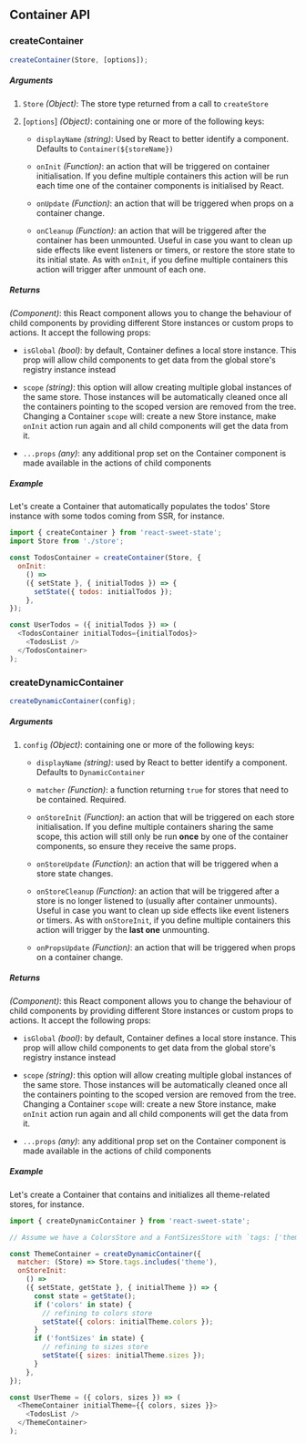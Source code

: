 ## Container API

### createContainer

```js
createContainer(Store, [options]);
```

##### Arguments

1. `Store` _(Object)_: The store type returned from a call to `createStore`

2. [`options`] _(Object)_: containing one or more of the following keys:

   - `displayName` _(string)_: Used by React to better identify a component. Defaults to `Container(${storeName})`

   - `onInit` _(Function)_: an action that will be triggered on container initialisation. If you define multiple containers this action will be run each time one of the container components is initialised by React.

   - `onUpdate` _(Function)_: an action that will be triggered when props on a container change.

   - `onCleanup` _(Function)_: an action that will be triggered after the container has been unmounted. Useful in case you want to clean up side effects like event listeners or timers, or restore the store state to its initial state. As with `onInit`, if you define multiple containers this action will trigger after unmount of each one.

##### Returns

_(Component)_: this React component allows you to change the behaviour of child components by providing different Store instances or custom props to actions. It accept the following props:

- `isGlobal` _(bool)_: by default, Container defines a local store instance. This prop will allow child components to get data from the global store's registry instance instead

- `scope` _(string)_: this option will allow creating multiple global instances of the same store. Those instances will be automatically cleaned once all the containers pointing to the scoped version are removed from the tree. Changing a Container `scope` will: create a new Store instance, make `onInit` action run again and all child components will get the data from it.

- `...props` _(any)_: any additional prop set on the Container component is made available in the actions of child components

##### Example

Let's create a Container that automatically populates the todos' Store instance with some todos coming from SSR, for instance.

```js
import { createContainer } from 'react-sweet-state';
import Store from './store';

const TodosContainer = createContainer(Store, {
  onInit:
    () =>
    ({ setState }, { initialTodos }) => {
      setState({ todos: initialTodos });
    },
});

const UserTodos = ({ initialTodos }) => (
  <TodosContainer initialTodos={initialTodos}>
    <TodosList />
  </TodosContainer>
);
```

### createDynamicContainer

```js
createDynamicContainer(config);
```

##### Arguments

1. `config` _(Object)_: containing one or more of the following keys:

   - `displayName` _(string)_: used by React to better identify a component. Defaults to `DynamicContainer`

   - `matcher` _(Function)_: a function returning `true` for stores that need to be contained. Required.

   - `onStoreInit` _(Function)_: an action that will be triggered on each store initialisation. If you define multiple containers sharing the same scope, this action will still only be run **once** by one of the container components, so ensure they receive the same props.

   - `onStoreUpdate` _(Function)_: an action that will be triggered when a store state changes.

   - `onStoreCleanup` _(Function)_: an action that will be triggered after a store is no longer listened to (usually after container unmounts). Useful in case you want to clean up side effects like event listeners or timers. As with `onStoreInit`, if you define multiple containers this action will trigger by the **last one** unmounting.

   - `onPropsUpdate` _(Function)_: an action that will be triggered when props on a container change.

##### Returns

_(Component)_: this React component allows you to change the behaviour of child components by providing different Store instances or custom props to actions. It accept the following props:

- `isGlobal` _(bool)_: by default, Container defines a local store instance. This prop will allow child components to get data from the global store's registry instance instead

- `scope` _(string)_: this option will allow creating multiple global instances of the same store. Those instances will be automatically cleaned once all the containers pointing to the scoped version are removed from the tree. Changing a Container `scope` will: create a new Store instance, make `onInit` action run again and all child components will get the data from it.

- `...props` _(any)_: any additional prop set on the Container component is made available in the actions of child components

##### Example

Let's create a Container that contains and initializes all theme-related stores, for instance.

```js
import { createDynamicContainer } from 'react-sweet-state';

// Assume we have a ColorsStore and a FontSizesStore with `tags: ['theme']`

const ThemeContainer = createDynamicContainer({
  matcher: (Store) => Store.tags.includes('theme'),
  onStoreInit:
    () =>
    ({ setState, getState }, { initialTheme }) => {
      const state = getState();
      if ('colors' in state) {
        // refining to colors store
        setState({ colors: initialTheme.colors });
      }
      if ('fontSizes' in state) {
        // refining to sizes store
        setState({ sizes: initialTheme.sizes });
      }
    },
});

const UserTheme = ({ colors, sizes }) => (
  <ThemeContainer initialTheme={{ colors, sizes }}>
    <TodosList />
  </ThemeContainer>
);
```
